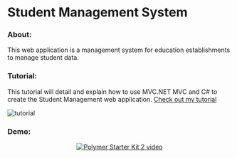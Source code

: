 # Student Management System
### About:
This web application is a management system for education establishments to manage student data.

### Tutorial:
This tutorial will detail and explain how to use MVC.NET MVC and C# to create the Student Management web application.
[Check out my tutorial](https://drive.google.com/open?id=1C9AHg50Do9cnWZw7i8c7lgg8RfEvt4At)

![tutorial](https://user-images.githubusercontent.com/34677577/39405181-e39adf4c-4be3-11e8-9555-adaafe73b499.PNG)

### Demo:
<p align="center">
  <a href="https://www.youtube.com/watch?v=_sB1VqITtJg">
    <img src="https://img.youtube.com/vi/_sB1VqITtJg/0.jpg" alt="Polymer Starter Kit 2 video">
  </a>
</p>
